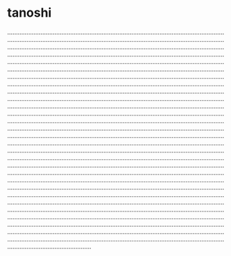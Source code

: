 # tanoshi
............................................................................................................................................................................................................................................................................................................................................................................................................................................................................................................................................................................................................................................................................................................................................................................................................................................................................................................................................................................................................................................................................................................................................................................................................................................................................................................................................................................................................................................................................................................................................................................................................................................................................................................................................................................................................................................................................................................................................................................................................................................................................................................................................................................................................................................................................................................................................................................................................................................................................................................................................................................................................................................................................................................................................................................................................................................................................................................................................................................................................................................................................................................................................................................................................................................................................................................................................................................................................................................................................................................................................................................................................................................................................................................................................................................................
